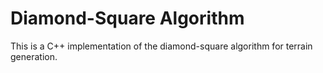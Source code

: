 # Diamond-Square Algorithm

This is a C++ implementation of the diamond-square algorithm for terrain generation.
